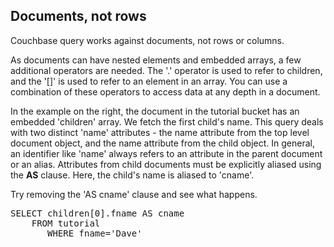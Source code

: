 ## Documents, not rows

Couchbase query works against documents, not rows or columns.

As documents can have nested elements and embedded arrays, a few additional operators are needed. The '.' operator is used to refer to children, and the '[]' is used to refer to an element in an array. You can use a combination of these operators to access data at any depth in a document.

In the example on the right, the document in the tutorial bucket has an embedded 'children' array. We fetch the first child's name. This query deals with two distinct 'name' attributes - the name attribute from the top level document object, and the name attribute from the child object. In general, an identifier like 'name' 
always refers to an attribute in the parent document or an alias. Attributes from child documents must be explicitly aliased using the **AS** clause. Here, the child's name is aliased to 'cname'.

Try removing the 'AS cname' clause and see what happens.

<pre id="example">
SELECT children[0].fname AS cname
	FROM tutorial
       WHERE fname='Dave'
</pre>
